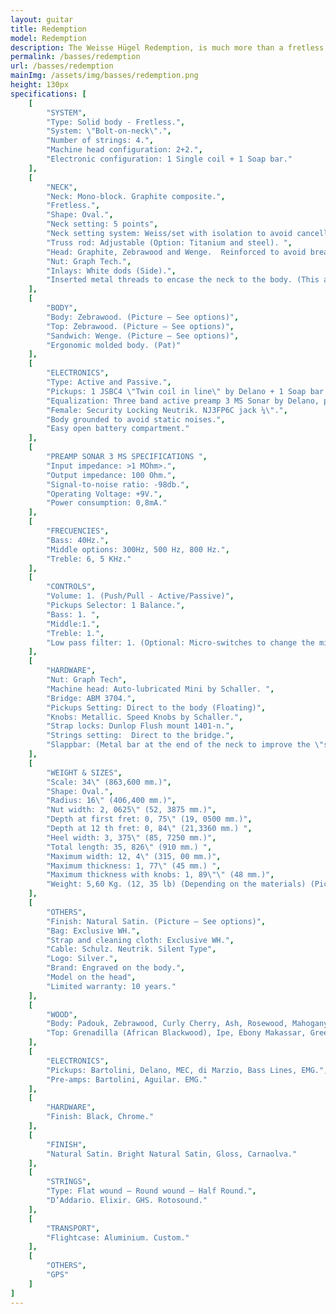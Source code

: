 ```yaml
---
layout: guitar
title: Redemption
model: Redemption
description: The Weisse Hügel Redemption, is much more than a fretless bass. Its neck, the "Slappbar" and its electronics, make of it an out of the ordinary fretless bass
permalink: /basses/redemption
url: /basses/redemption
mainImg: /assets/img/basses/redemption.png
height: 130px
specifications: [
    [
        "SYSTEM",
        "Type: Solid body - Fretless.",
        "System: \"Bolt-on-neck\".",
        "Number of strings: 4.",
        "Machine head configuration: 2+2.",
        "Electronic configuration: 1 Single coil + 1 Soap bar."
    ],
    [
        "NECK",
        "Neck: Mono-block. Graphite composite.",
        "Fretless.",
        "Shape: Oval.",
        "Neck setting: 5 points",
        "Neck setting system: Weiss/set with isolation to avoid cancellation frequencies (Pat).",
        "Truss rod: Adjustable (Option: Titanium and steel). ",
        "Head: Graphite, Zebrawood and Wenge.  Reinforced to avoid breaks (Picture - See options)",
        "Nut: Graph Tech.",
        "Inlays: White dods (Side).",
        "Inserted metal threads to encase the neck to the body. (This allows the disassembling so many times as necessary without damaging the neck)."
    ],
    [
        "BODY",
        "Body: Zebrawood. (Picture – See options)",
        "Top: Zebrawood. (Picture – See options)",
        "Sandwich: Wenge. (Picture – See options)",
        "Ergonomic molded body. (Pat)"
    ],
    [
        "ELECTRONICS",
        "Type: Active and Passive.",
        "Pickups: 1 JSBC4 \"Twin coil in line\" by Delano + 1 Soap bar Bartolini (See options)",
        "Equalization: Three band active preamp 3 MS Sonar by Delano, plus custom low-pass filter. (Option: Mini-switches to change the middle frequencies).",
        "Female: Security Locking Neutrik. NJ3FP6C jack ¼\".",
        "Body grounded to avoid static noises.",
        "Easy open battery compartment."
    ],
    [
        "PREAMP SONAR 3 MS SPECIFICATIONS ",
        "Input impedance: >1 MOhm>.",
        "Output impedance: 100 Ohm.",
        "Signal-to-noise ratio: -98db.",
        "Operating Voltage: +9V.",
        "Power consumption: 0,8mA."
    ],
    [
        "FRECUENCIES",
        "Bass: 40Hz.",
        "Middle options: 300Hz, 500 Hz, 800 Hz.",
        "Treble: 6, 5 KHz."
    ],
    [
        "CONTROLS",
        "Volume: 1. (Push/Pull - Active/Passive)",
        "Pickups Selector: 1 Balance.",
        "Bass: 1. ",
        "Middle:1.",
        "Treble: 1.",
        "Low pass filter: 1. (Optional: Micro-switches to change the middle frequencies)."
    ],
    [
        "HARDWARE",
        "Nut: Graph Tech",
        "Machine head: Auto-lubricated Mini by Schaller. ",
        "Bridge: ABM 3704.",
        "Pickups Setting: Direct to the body (Floating)",
        "Knobs: Metallic. Speed Knobs by Schaller.",
        "Strap locks: Dunlop Flush mount 1401-n.",
        "Strings setting:  Direct to the bridge.",
        "Slappbar: (Metal bar at the end of the neck to improve the \"slap\")."
    ],
    [
        "WEIGHT & SIZES",
        "Scale: 34\" (863,600 mm.)",
        "Shape: Oval.",
        "Radius: 16\" (406,400 mm.)",
        "Nut width: 2, 0625\" (52, 3875 mm.)",
        "Depth at first fret: 0, 75\" (19, 0500 mm.)",
        "Depth at 12 th fret: 0, 84\" (21,3360 mm.) ",
        "Heel width: 3, 375\" (85, 7250 mm.)",
        "Total length: 35, 826\" (910 mm.) ",
        "Maximum width: 12, 4\" (315, 00 mm.)",
        "Maximum thickness: 1, 77\" (45 mm.) ",
        "Maximum thickness with knobs: 1, 89\"\" (48 mm.)",
        "Weight: 5,60 Kg. (12, 35 lb) (Depending on the materials) (Picture)."
    ],
    [
        "OTHERS",
        "Finish: Natural Satin. (Picture – See options)",
        "Bag: Exclusive WH.",
        "Strap and cleaning cloth: Exclusive WH.",
        "Cable: Schulz. Neutrik. Silent Type",
        "Logo: Silver.",
        "Brand: Engraved on the body.",
        "Model on the head",
        "Limited warranty: 10 years."
    ],
    [
        "WOOD",
        "Body: Padouk, Zebrawood, Curly Cherry, Ash, Rosewood, Mahogany, Ovangkol, Spanish Oak, American Oak, Curly maple, Dabema, Wenge, Hackberry, Aliso, Hard Maple, Bubinga, Erable, Dabema, Flamed Maple, Sapelly.",
        "Top: Grenadilla (African Blackwood), Ipe, Ebony Makassar, Green Guayacán, Black Guayacán, Mango, Rosewood, Wenge , Tiger Wood, Erable, Bubinga, Hard Maple, Cocobolo, Bosse, American Oak, Pau Ferro. Purple Wood. Curly Maple. Flamed Maple."
    ],
    [
        "ELECTRONICS",
        "Pickups: Bartolini, Delano, MEC, di Marzio, Bass Lines, EMG.",
        "Pre-amps: Bartolini, Aguilar. EMG."
    ],
    [
        "HARDWARE",
        "Finish: Black, Chrome."
    ],
    [
        "FINISH",
        "Natural Satin. Bright Natural Satin, Gloss, Carnaolva."
    ],
    [
        "STRINGS",
        "Type: Flat wound – Round wound – Half Round.",
        "D’Addario. Elixir. GHS. Rotosound."
    ],
    [
        "TRANSPORT",
        "Flightcase: Aluminium. Custom."
    ],            
    [
        "OTHERS",
        "GPS"
    ]
]
---
```

